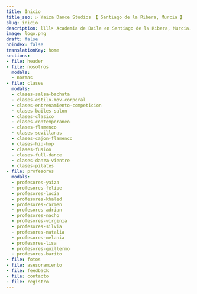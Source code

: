 ```yaml
---
title: Inicio
title_seo: ▷ Yaiza Dance Studios 【 Santiago de la Ribera, Murcia 】
slug: inicio
description: llll➤ Academia de Baile en Santiago de la Ribera, Murcia. ✅ Estudio de danza, venta de artículos de danza, espectáculo y todo tipo de eventos.
image: logo.png
draft: false
noindex: false
translationKey: home
sections:
- file: header
- file: nosotros
  modals:
  - normas
- file: clases
  modals:
  - clases-salsa-bachata
  - clases-estilo-mov-corporal
  - clases-entrenamiento-competicion
  - clases-bailes-salon
  - clases-clasico
  - clases-contemporaneo
  - clases-flamenco
  - clases-sevillanas
  - clases-cajon-flamenco
  - clases-hip-hop
  - clases-fusion
  - clases-full-dance
  - clases-danza-vientre
  - clases-pilates
- file: profesores
  modals:
  - profesores-yaiza
  - profesores-felipe
  - profesores-lucia
  - profesores-khaled
  - profesores-carmen
  - profesores-adrian
  - profesores-nacho
  - profesores-virginia
  - profesores-silvia
  - profesores-natalia
  - profesores-melania
  - profesores-lisa
  - profesores-guillermo
  - profesores-barito
- file: fotos
- file: asesoramiento
- file: feedback
- file: contacto
- file: registro
---
```


